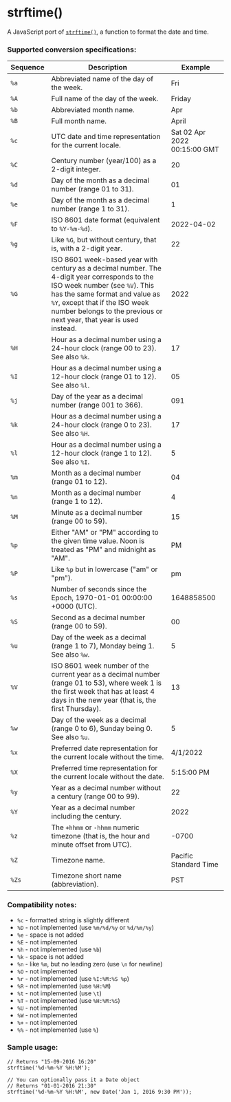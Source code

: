 # strftime()
A JavaScript port of [`strftime()`](http://man7.org/linux/man-pages/man3/strftime.3.html), a function to format the date and time.

### Supported conversion specifications:

| Sequence | Description | Example |
|----------|-------------|---------|
| `%a`  | Abbreviated name of the day of the week. | Fri |
| `%A`  | Full name of the day of the week. | Friday |
| `%b`  | Abbreviated month name. | Apr |
| `%B`  | Full month name. | April |
| `%c`  | UTC date and time representation for the current locale. | Sat 02 Apr 2022 00:15:00 GMT |
| `%C`  | Century number (year/100) as a 2-digit integer. | 20 |
| `%d`  | Day of the month as a decimal number (range 01 to 31). | 01 |
| `%e`  | Day of the month as a decimal number (range 1 to 31). | 1 |
| `%F`  | ISO 8601 date format (equivalent to `%Y-%m-%d`). | 2022-04-02 |
| `%g`  | Like `%G`, but without century, that is, with a 2-digit year. | 22 |
| `%G`  | ISO 8601 week-based year with century as a decimal number. The 4-digit year corresponds to the ISO week number (see `%V`). This has the same format and value as `%Y`, except that if the ISO week number belongs to the previous or next year, that year is used instead. | 2022 |
| `%H`  | Hour as a decimal number using a 24-hour clock (range 00 to 23). See also `%k`. | 17 |
| `%I`  | Hour as a decimal number using a 12-hour clock (range 01 to 12). See also `%l`. | 05 |
| `%j`  | Day of the year as a decimal number (range 001 to 366). | 091 |
| `%k`  | Hour as a decimal number using a 24-hour clock (range 0 to 23). See also `%H`. | 17 |
| `%l`  | Hour as a decimal number using a 12-hour clock (range 1 to 12). See also `%I`. | 5 |
| `%m`  | Month as a decimal number (range 01 to 12). | 04 |
| `%n`  | Month as a decimal number (range 1 to 12). | 4 |
| `%M`  | Minute as a decimal number (range 00 to 59). | 15 |
| `%p`  | Either "AM" or "PM" according to the given time value. Noon is treated as "PM" and midnight as "AM". | PM |
| `%P`  | Like `%p` but in lowercase ("am" or "pm"). | pm |
| `%s`  | Number of seconds since the Epoch, 1970-01-01 00:00:00 +0000 (UTC). | 1648858500 |
| `%S`  | Second as a decimal number (range 00 to 59). | 00 |
| `%u`  | Day of the week as a decimal (range 1 to 7), Monday being 1. See also `%w`. | 5 |
| `%V`  | ISO 8601 week number of the current year as a decimal number (range 01 to 53), where week 1 is the first week that has at least 4 days in the new year (that is, the first Thursday). | 13 |
| `%w`  | Day of the week as a decimal (range 0 to 6), Sunday being 0. See also `%u`. | 5 |
| `%x`  | Preferred date representation for the current locale without the time. | 4/1/2022 |
| `%X`  | Preferred time representation for the current locale without the date. | 5:15:00 PM |
| `%y`  | Year as a decimal number without a century (range 00 to 99). | 22 |
| `%Y`  | Year as a decimal number including the century. | 2022 |
| `%z`  | The `+hhmm` or `-hhmm` numeric timezone (that is, the hour and minute offset from UTC). | -0700 |
| `%Z`  | Timezone name. | Pacific Standard Time |
| `%Zs` | Timezone short name (abbreviation). | PST |

### Compatibility notes:

* `%c` - formatted string is slightly different
* `%D` - not implemented (use `%m/%d/%y` or `%d/%m/%y`)
* `%e` - space is not added
* `%E` - not implemented
* `%h` - not implemented (use `%b`)
* `%k` - space is not added
* `%n` - like `%m`, but no leading zero (use `\n` for newline)
* `%O` - not implemented
* `%r` - not implemented (use `%I:%M:%S %p`)
* `%R` - not implemented (use `%H:%M`)
* `%t` - not implemented (use `\t`)
* `%T` - not implemented (use `%H:%M:%S`)
* `%U` - not implemented
* `%W` - not implemented
* `%+` - not implemented
* `%%` - not implemented (use `%`)

### Sample usage:

```
// Returns "15-09-2016 16:20"
strftime('%d-%m-%Y %H:%M');

// You can optionally pass it a Date object
// Returns "01-01-2016 21:30"
strftime('%d-%m-%Y %H:%M', new Date('Jan 1, 2016 9:30 PM'));
```
